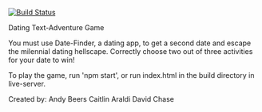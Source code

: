 [![Build Status](https://travis-ci.org/andybeers/angular-adventure-game.svg?branch=master)](https://travis-ci.org/andybeers/angular-adventure-game)

Dating Text-Adventure Game

You must use Date-Finder, a dating app, to get a second date and escape the milennial dating hellscape.
Correctly choose two out of three activities for your date to win!

To play the game, run 'npm start', or run index.html in the build directory in live-server.

Created by:
Andy Beers
Caitlin Araldi
David Chase

